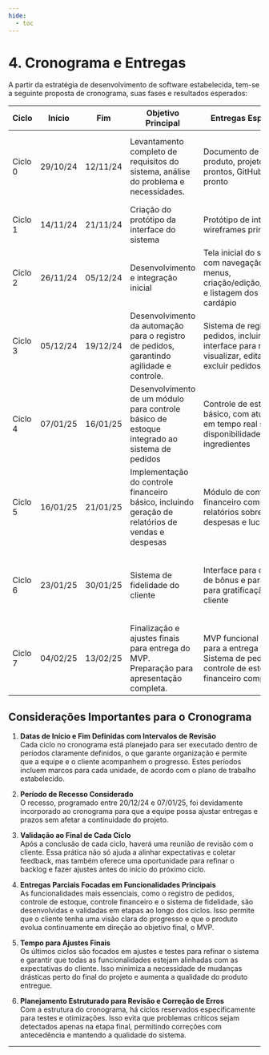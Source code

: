 ```yaml
---
hide:
  - toc
---
```


# 4. Cronograma e Entregas

A partir da estratégia de desenvolvimento de software estabelecida, tem-se a seguinte proposta de cronograma, suas fases e resultados esperados:

| Ciclo    | Início     | Fim        | Objetivo Principal                                                                         | Entregas Esperadas                                                                                          | Validação do Cliente                                                                                   |
|----------|------------|------------|--------------------------------------------------------------------------------------------|-------------------------------------------------------------------------------------------------------------|--------------------------------------------------------------------------------------------------------|
| Ciclo 0  | 29/10/24   | 12/11/24   | Levantamento completo de requisitos do sistema, análise do problema e necessidades.        | Documento de visão e produto, projeto prontos, GitHub Pages pronto                                         | Validação inicial do escopo e alinhamento das necessidades do cliente.                                 |
| Ciclo 1  | 14/11/24   | 21/11/24   | Criação do protótipo da interface do sistema                                               | Protótipo de interface e wireframes principais                                                              | Feedback sobre usabilidade e layout                                                                    |
| Ciclo 2  | 26/11/24   | 05/12/24   | Desenvolvimento e integração inicial                                                       | Tela inicial do sistema com navegação entre menus, criação/edição/exclusão e listagem dos itens do cardápio | Validação da interface inicial e navegação, feedback sobre a fluidez e uso do sistema.                 |
| Ciclo 3  | 05/12/24   | 19/12/24   | Desenvolvimento da automação para o registro de pedidos, garantindo agilidade e controle.  | Sistema de registro de pedidos, incluindo interface para registrar, visualizar, editar e excluir pedidos    | Validação da funcionalidade de registro de pedidos e feedback sobre erros e agilidade.                 |
| Ciclo 4  | 07/01/25   | 16/01/25   | Desenvolvimento de um módulo para controle básico de estoque integrado ao sistema de pedidos | Controle de estoque básico, com atualização em tempo real sobre a disponibilidade de ingredientes           | Validação do controle de estoque, integrando à interface de pedidos e feedback sobre a precisão.       |
| Ciclo 5  | 16/01/25   | 21/01/25   | Implementação do controle financeiro básico, incluindo geração de relatórios de vendas e despesas | Módulo de controle financeiro com relatórios sobre vendas, despesas e lucros                               | Validação da funcionalidade financeira, geração de relatórios e feedback sobre usabilidade.            |
| Ciclo 6  | 23/01/25   | 30/01/25   | Sistema de fidelidade do cliente                                                          | Interface para definição de bônus e parâmetros para gratificação do cliente                                | Validação da funcionalidade de escolha do bônus e definição de frequência para gratificação.           |
| Ciclo 7  | 04/02/25   | 13/02/25   | Finalização e ajustes finais para entrega do MVP. Preparação para apresentação completa.    | MVP funcional e pronto para a entrega final. Sistema de pedidos, controle de estoque e financeiro completos | Validação final do MVP, revisão das funcionalidades e feedback sobre a entrega final.                  |

## Considerações Importantes para o Cronograma

1. **Datas de Início e Fim Definidas com Intervalos de Revisão**  
   Cada ciclo no cronograma está planejado para ser executado dentro de períodos claramente definidos, o que garante organização e permite que a equipe e o cliente acompanhem o progresso. Estes períodos incluem marcos para cada unidade, de acordo com o plano de trabalho estabelecido.

2. **Período de Recesso Considerado**  
   O recesso, programado entre 20/12/24 e 07/01/25, foi devidamente incorporado ao cronograma para que a equipe possa ajustar entregas e prazos sem afetar a continuidade do projeto.

3. **Validação ao Final de Cada Ciclo**  
   Após a conclusão de cada ciclo, haverá uma reunião de revisão com o cliente. Essa prática não só ajuda a alinhar expectativas e coletar feedback, mas também oferece uma oportunidade para refinar o backlog e fazer ajustes antes do início do próximo ciclo.

4. **Entregas Parciais Focadas em Funcionalidades Principais**  
   As funcionalidades mais essenciais, como o registro de pedidos, controle de estoque, controle financeiro e o sistema de fidelidade, são desenvolvidas e validadas em etapas ao longo dos ciclos. Isso permite que o cliente tenha uma visão clara do progresso e que o produto evolua continuamente em direção ao objetivo final, o MVP.

5. **Tempo para Ajustes Finais**  
   Os últimos ciclos são focados em ajustes e testes para refinar o sistema e garantir que todas as funcionalidades estejam alinhadas com as expectativas do cliente. Isso minimiza a necessidade de mudanças drásticas perto do final do projeto e aumenta a qualidade do produto entregue.

6. **Planejamento Estruturado para Revisão e Correção de Erros**  
   Com a estrutura do cronograma, há ciclos reservados especificamente para testes e otimizações. Isso evita que problemas críticos sejam detectados apenas na etapa final, permitindo correções com antecedência e mantendo a qualidade do sistema.

___________________________________________________________________________________
